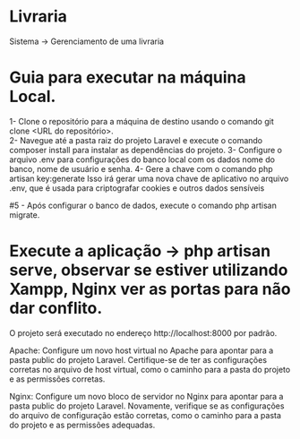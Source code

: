 # Livraria
Sistema -> Gerenciamento de uma livraria
# Guia para executar na máquina Local.
1- Clone o repositório para a máquina de destino usando o comando git clone <URL do repositório>.<br>
2- Navegue até a pasta raiz do projeto Laravel e execute o comando composer install para instalar as dependências do projeto.
3- Configure o arquivo .env para configurações do banco local com os dados  nome do banco, nome de usuário e senha.
4- Gere a chave com o comando php artisan key:generate Isso irá gerar uma nova chave de aplicativo no arquivo .env, que é usada para criptografar cookies e outros dados sensíveis

#5 - Após configurar o banco de dados, execute o comando php artisan migrate.

# Execute a aplicação -> php artisan serve, observar se estiver utilizando Xampp, Nginx ver as portas para não dar conflito.
 O projeto será executado no endereço http://localhost:8000 por padrão.

Apache: Configure um novo host virtual no Apache para apontar para a pasta public do projeto Laravel. Certifique-se de ter as configurações corretas no arquivo de host virtual, como o caminho para a pasta do projeto e as permissões corretas.

Nginx: Configure um novo bloco de servidor no Nginx para apontar para a pasta public do projeto Laravel. Novamente, verifique se as configurações do arquivo de configuração estão corretas, como o caminho para a pasta do projeto e as permissões adequadas.

